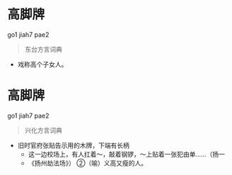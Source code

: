 # 高脚牌
go1 jiah7 pae2
> 东台方言词典
- 戏称高个子女人。

# 高脚牌
go1 jiah7 pae2
> 兴化方言词典
- 旧时官府张贴告示用的木牌，下端有长柄
  - 这一边校场上，有人扛着～，敲着钢锣，～上贴着一张犯由单……（扬一
  - 《扬州劫法场》） ②（喻）义高又瘦的人。
